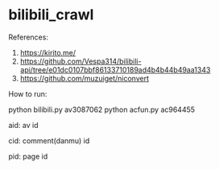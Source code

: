 # bilibili_crawl

References:
1. https://kirito.me/
2. https://github.com/Vespa314/bilibili-api/tree/e01dc0107bbf86133710189ad4b4b44b49aa1343
3. https://github.com/muzuiget/niconvert

How to run:

python bilibili.py av3087062
python acfun.py ac964455

aid: av id

cid: comment(danmu) id 

pid: page id 
